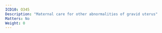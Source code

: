 ```yaml
---
ICD10: O345
Description: "Maternal care for other abnormalities of gravid uterus"
Matters: No
Weight: 0
---
```


